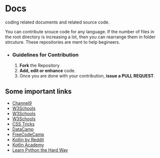 # Docs
coding related documents and related source code.

You can contribute srouce code for any language.
If the number of files in the root directory is increasing a lot, then you can rearrange them in folder strcuture.
These repositories are ment to help begineers.

- ### Guidelines for Contribution
    1. **Fork** the Repository
    2. **Add, edit or enhance** code.
    3. Once you are done with your contribution, **issue a PULL REQUEST**.

## Some important links

- [Channel9](https://channel9.msdn.com/Series/CSharp-Fundamentals-for-Absolute-Beginners)
- [W3Schools](https://www.w3schools.com/cs/default.asp)
- [W3Schools](https://www.w3schools.com/bootstrap4/)
- [W3Schools](https://www.w3schools.com/)
- [CSS Tricks](https://css-tricks.com)
- [DataCamp](https://www.datacamp.com/)
- [FreeCodeCamp](https://freecodecamp.com)
- [Kotlin by Reddit](https://www.reddit.com/r/Kotlin/)
- [Kotlin Academy](https://blog.kotlin-academy.com/)
- [Learn Python the Hard Way](https://learnpythonthehardway.org/)

